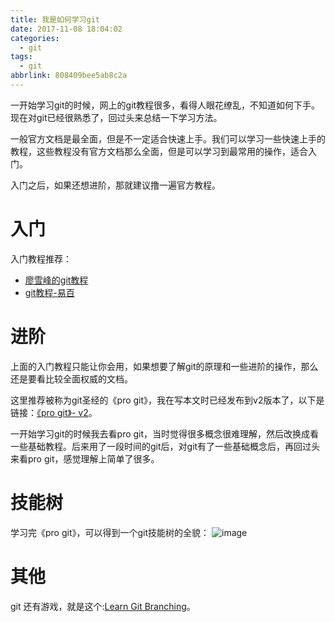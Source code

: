 ```yaml
---
title: 我是如何学习git
date: 2017-11-08 18:04:02
categories:
  - git
tags:
  - git
abbrlink: 808409bee5ab8c2a
---
```


一开始学习git的时候，网上的git教程很多，看得人眼花缭乱，不知道如何下手。现在对git已经很熟悉了，回过头来总结一下学习方法。

一般官方文档是最全面，但是不一定适合快速上手。我们可以学习一些快速上手的教程，这些教程没有官方文档那么全面，但是可以学习到最常用的操作，适合入门。

入门之后，如果还想进阶，那就建议撸一遍官方教程。

# 入门

入门教程推荐：
* [廖雪峰的git教程](https://www.liaoxuefeng.com/wiki/0013739516305929606dd18361248578c67b8067c8c017b000)
* [git教程-易百](http://www.yiibai.com/git/)

# 进阶

上面的入门教程只能让你会用，如果想要了解git的原理和一些进阶的操作，那么还是要看比较全面权威的文档。

这里推荐被称为git圣经的《pro git》，我在写本文时已经发布到v2版本了，以下是链接：[《pro git》- v2](https://git-scm.com/book/zh/v2)。

一开始学习git的时候我去看pro git，当时觉得很多概念很难理解，然后改换成看一些基础教程。后来用了一段时间的git后，对git有了一些基础概念后，再回过头来看pro git，感觉理解上简单了很多。

# 技能树

学习完《pro git》，可以得到一个git技能树的全貌：
![image](http://oxnimkw03.bkt.clouddn.com/git_tech_tree_v2.png)

# 其他

git 还有游戏，就是这个:[Learn Git Branching](http://pcottle.github.io/learnGitBranching/)。

